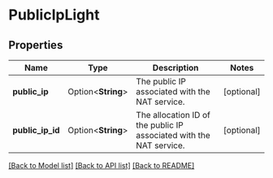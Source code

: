 # PublicIpLight

## Properties

Name | Type | Description | Notes
------------ | ------------- | ------------- | -------------
**public_ip** | Option<**String**> | The public IP associated with the NAT service. | [optional]
**public_ip_id** | Option<**String**> | The allocation ID of the public IP associated with the NAT service. | [optional]

[[Back to Model list]](../README.md#documentation-for-models) [[Back to API list]](../README.md#documentation-for-api-endpoints) [[Back to README]](../README.md)


